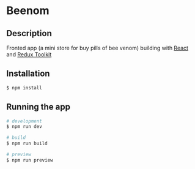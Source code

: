 # Beenom

## Description

Fronted app (a mini store for buy pills of bee venom) building with [React](https://github.com/facebook/react) and [Redux Toolkit](https://github.com/reduxjs/redux-toolkit)

## Installation

```bash
$ npm install
```

## Running the app

```bash
# development
$ npm run dev

# build
$ npm run build

# preview
$ npm run preview
```
